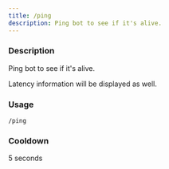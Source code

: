 ```yaml
---
title: /ping
description: Ping bot to see if it's alive.
---
```


### Description
Ping bot to see if it's alive.

Latency information will be displayed as well.

### Usage

`/ping`

### Cooldown

5 seconds

